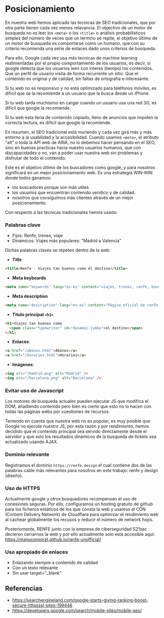 # Posicionamiento

En nuestra web hemos aplicado las tecnicas de SEO tradicionales, que por otra parte tienen cada vez menos relavancia. El objectivo de un motor de busqueda no es leer los `<meta>` o los `<title>` o análisis probabilísticos simples del número de veces que un termino se repite, el objetivo último de un motor de busqueda es comportarse como un humano, que con su criterio recomienda una serie de enlaces dado unos criterios de busqueda.

Para ello, Google cada vez usa más tecnicas de machine learning realimentadas por el propio comportamiento de los usuarios, es decir, si google detecta que los usuarios leen con interes (tiempo) los contenidos. Que un perfil de usuario visita de forma recurrente un sitio. Que el contenido es original y de calidad, sin faltas de ortografía e interesante.

Si tu web no es responsivo y no está optimizado para teléfonos móviles, es dificil que se la recomiende a un usuario que la busca desde un iPhone.

Si tu web tarda muchísimo en cargar cuando un usuario usa una red 3G, es dificil que google la recomiende.

Si tu web esta llena de contenido copiado, lleno de anuncios que impiden la correcta lectura, es dificil que google la recomiende.

En resumen, el SEO tradicional está muriendo y cada vez girá más y más entorno a la usabilidad y la accesibilidad. Cuando usamos `<meta>`, el atributo "alt" o toda la API web de ARIA, no lo debemos hacer pensando en el SEO, sino en buenas practicas hacia nuestro usuarios humanos, que con discapacidades o no, van a poder usar nuestra web sin problemas y disfrutar de todo el contenido.

Este es el objetivo último de los buscadores como google, y para nosotros significará en un mejor posicionamiento web. Es una estrategia WIN-WIN donde todos ganamos:

- los buscadores porque son más utiles
- los usuarios que encuentran contenido veridico y de calidad.
- nosotros que consiguimos más clientes através de un mejor posicionamiento.

Con respecto a las técnicas tradicionales hemos usado:

### Palabras clave

- Fijos: Renfe, trenes, viaje
- Dinamicos: Viajes más populares: "Madrid a Valencia"

Dichas palabras claves se repeten dentro de la web:

- **Title**
 ```html
<title>Renfe - Viajes tan buenos como el destino</title>
```

- **Meta keyboards**
 ```html
<meta name="keywords" lang="es-es" content="viajes, trenes, renfe, buses, madrid, barcelona, transporte" />
```

- **Meta description**
 ```html
<meta name="description" lang="es-es" content="Página oficial de renfe. Horarios, reserva, venta, billetes, alquiler" />
```

- **Titulo principal `<h1>`**
```html
<h1>Viajes tan buenos como
  <span class="typewriter" id="dynamic-jumbo">el destino</span>
</h1>
```

- **Enlaces**:
```html
<a href="/abonos.html">Abonos</a>
<a href="/horarios.html">Horarios</a>
```

- **Imágenes**:
```html
<img src="/madrid.png" alt="Madrid" />
<img src="/barcelona.png" alt="Barcelona" />
```

### Evitar uso de Javascript

Los motores de busqueda actuales pueden ejecutar JS que modifica el DOM, añadiendo contenido pero bien es cierto que esto no lo hacen con todas las páginas webs por cuestiones de recursos.

Teniendo en cuenta que nuestra web no es popular, es muy posible que Google no ejecute nuestro JS, por esta razón y por rendimiento, hemos decidido que el contenido principal sea servido directamente desde el servidor y que solo los resultados dinámicos de la busqueda de tickets sea actualizado usando AJAX.


### Dominio relevante

Registramos el dominio `https://renfe.design` el cual contiene dos de las palabras cable más relevantes para nosotros en este trabajo: renfe y design (diseño).


### Uso de HTTPS

Actualmente google y otros busquadores recompensan el uso de conexiones seguras. Por ello, configuramos un hosting gratuito de github para los ficheros estáticos de los que consta la web y usamos el CDN (Content Delivery Network) de Cloudflare para optimizar el rendimiento web al cachear globalmente los recusos y reducir el número de network hops.

Posteriomente, RENFE junto con la empresa de ciberseguridad S21sec decieron cerrarnos la web y por ello actualmente solo esta accesible aquí: https://manucorporat.github.io/ranfe-unofficial/

### Uso apropiado de enlaces

- Enlazando siempre a contenido de calidad
- Con un texto relevante
- Sin usar target="_blank"


## Referencias

- https://searchengineland.com/google-starts-giving-ranking-boost-secure-httpsssl-sites-199446
- https://developers.google.com/search/mobile-sites/mobile-seo/
